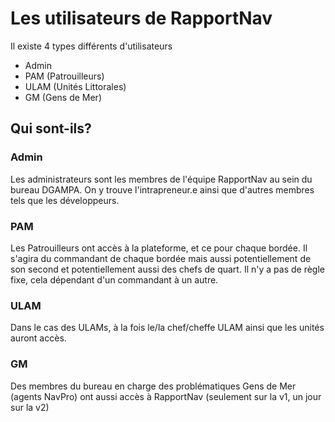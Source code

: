 # Les utilisateurs de RapportNav

Il existe 4 types différents d'utilisateurs
- Admin
- PAM (Patrouilleurs)
- ULAM (Unités Littorales)
- GM (Gens de Mer)

## Qui sont-ils?

### Admin

Les administrateurs sont les membres de l'équipe RapportNav au sein du bureau DGAMPA.
On y trouve l'intrapreneur.e ainsi que d'autres membres tels que les développeurs.

### PAM

Les Patrouilleurs ont accès à la plateforme, et ce pour chaque bordée.
Il s'agira du commandant de chaque bordée mais aussi potentiellement de son second et potentiellement aussi des chefs de quart. 
Il n'y a pas de règle fixe, cela dépendant d'un commandant à un autre.

### ULAM

Dans le cas des ULAMs, à la fois le/la chef/cheffe ULAM ainsi que les unités auront accès.


### GM

Des membres du bureau en charge des problématiques Gens de Mer (agents NavPro) ont aussi accès à RapportNav (seulement sur la v1, un jour sur la v2)

